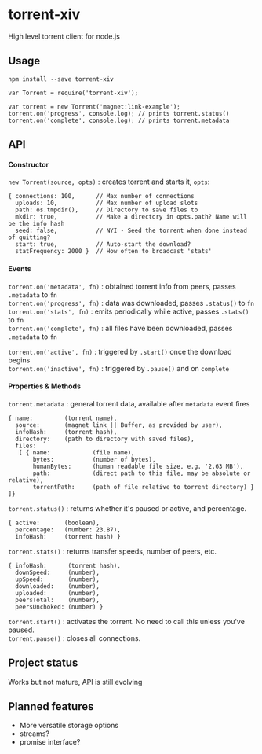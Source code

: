 # torrent-xiv

High level torrent client for node.js

## Usage
```npm install --save torrent-xiv```  
```
var Torrent = require('torrent-xiv');

var torrent = new Torrent('magnet:link-example');
torrent.on('progress', console.log); // prints torrent.status()
torrent.on('complete', console.log); // prints torrent.metadata
```


## API

#### Constructor
```new Torrent(source, opts)``` : creates torrent and starts it, ```opts```:

```
{ connections: 100,      // Max number of connections
  uploads: 10,           // Max number of upload slots
  path: os.tmpdir(),     // Directory to save files to
  mkdir: true,           // Make a directory in opts.path? Name will be the info hash
  seed: false,           // NYI - Seed the torrent when done instead of quitting?
  start: true,           // Auto-start the download?
  statFrequency: 2000 }  // How often to broadcast 'stats'
```

#### Events  

```torrent.on('metadata', fn)``` : obtained torrent info from peers, passes ```.metadata``` to ```fn```  
```torrent.on('progress', fn)``` : data was downloaded, passes ```.status()``` to ```fn```  
```torrent.on('stats', fn)``` : emits periodically while active, passes ```.stats()``` to ```fn```  
```torrent.on('complete', fn)``` : all files have been downloaded, passes ```.metadata``` to ```fn```  

```torrent.on('active', fn)``` : triggered by ```.start()``` once the download begins  
```torrent.on('inactive', fn)``` : triggered by ```.pause()``` and on ```complete```  

#### Properties & Methods
```torrent.metadata``` : general torrent data, available after ```metadata``` event fires

```
{ name:         (torrent name),
  source:       (magnet link || Buffer, as provided by user),
  infoHash:     (torrent hash),
  directory:    (path to directory with saved files),
  files: 
   [ { name:            (file name),
       bytes:           (number of bytes),
       humanBytes:      (human readable file size, e.g. '2.63 MB'),
       path:            (direct path to this file, may be absolute or relative),
       torrentPath:     (path of file relative to torrent directory) } ]}
```

```torrent.status()``` : returns whether it's paused or active, and percentage.

```
{ active:       (boolean),
  percentage:   (number: 23.87),
  infoHash:     (torrent hash) }
```

```torrent.stats()``` : returns transfer speeds, number of peers, etc.

```
{ infoHash:      (torrent hash),
  downSpeed:     (number),
  upSpeed:       (number),
  downloaded:    (number),
  uploaded:      (number),
  peersTotal:    (number),
  peersUnchoked: (number) }
```

```torrent.start()``` : activates the torrent. No need to call this unless you've paused.  
```torrent.pause()``` : closes all connections.


## Project status
Works but not mature, API is still evolving

## Planned features
- More versatile storage options
- streams?
- promise interface?